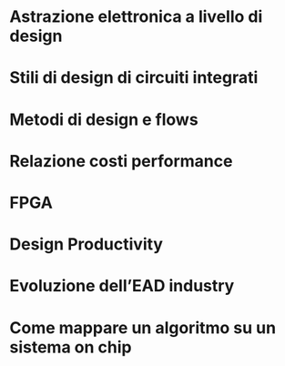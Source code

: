 # Astrazione elettronica a livello di design

# Stili di design di circuiti integrati

# Metodi di design e flows

# Relazione costi performance

# FPGA

# Design Productivity

# Evoluzione dell’EAD industry

# Come mappare un algoritmo su un sistema on chip
